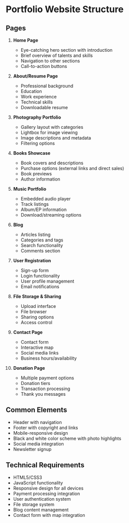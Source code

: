 # Portfolio Website Structure

## Pages
1. **Home Page**
   - Eye-catching hero section with introduction
   - Brief overview of talents and skills
   - Navigation to other sections
   - Call-to-action buttons

2. **About/Resume Page**
   - Professional background
   - Education
   - Work experience
   - Technical skills
   - Downloadable resume

3. **Photography Portfolio**
   - Gallery layout with categories
   - Lightbox for image viewing
   - Image descriptions and metadata
   - Filtering options

4. **Books Showcase**
   - Book covers and descriptions
   - Purchase options (external links and direct sales)
   - Book previews
   - Author information

5. **Music Portfolio**
   - Embedded audio player
   - Track listings
   - Album/EP information
   - Download/streaming options

6. **Blog**
   - Articles listing
   - Categories and tags
   - Search functionality
   - Comments section

7. **User Registration**
   - Sign-up form
   - Login functionality
   - User profile management
   - Email notifications

8. **File Storage & Sharing**
   - Upload interface
   - File browser
   - Sharing options
   - Access control

9. **Contact Page**
   - Contact form
   - Interactive map
   - Social media links
   - Business hours/availability

10. **Donation Page**
    - Multiple payment options
    - Donation tiers
    - Transaction processing
    - Thank you messages

## Common Elements
- Header with navigation
- Footer with copyright and links
- Mobile-responsive design
- Black and white color scheme with photo highlights
- Social media integration
- Newsletter signup

## Technical Requirements
- HTML5/CSS3
- JavaScript functionality
- Responsive design for all devices
- Payment processing integration
- User authentication system
- File storage system
- Blog content management
- Contact form with map integration
